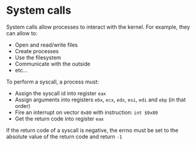 # System calls

System calls allow processes to interact with the kernel.
For example, they can allow to:
- Open and read/write files
- Create processes
- Use the filesystem
- Communicate with the outside
- etc...

To perform a syscall, a process must:
- Assign the syscall id into register `eax`
- Assign arguments into registers `ebx`, `ecx`, `edx`, `esi`, `edi` and `ebp` (in that order)
- Fire an interrupt on vector `0x80` with instruction: `int $0x80`
- Get the return code into register `eax`

If the return code of a syscall is negative, the errno must be set to the absolute value of the return code and return `-1`
